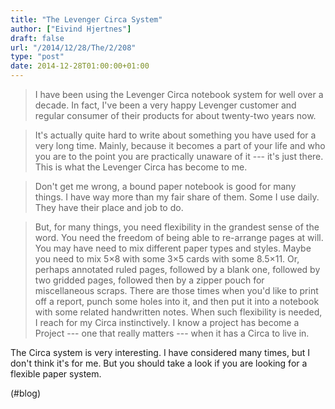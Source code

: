 ```yaml
---
title: "The Levenger Circa System"
author: ["Eivind Hjertnes"]
draft: false
url: "/2014/12/28/The/2/208"
type: "post"
date: 2014-12-28T01:00:00+01:00
---
```


> I have been using the Levenger Circa notebook system for well over a
> decade. In fact, I've been a very happy Levenger customer and regular
> consumer of their products for about twenty-two years now.

<!--quoteend-->

> It's actually quite hard to write about something you have used for a
> very long time. Mainly, because it becomes a part of your life and who
> you are to the point you are practically unaware of it --- it's just
> there. This is what the Levenger Circa has become to me.

<!--quoteend-->

> Don't get me wrong, a bound paper notebook is good for many things. I
> have way more than my fair share of them. Some I use daily. They have
> their place and job to do.

<!--quoteend-->

> But, for many things, you need flexibility in the grandest sense of
> the word. You need the freedom of being able to re-arrange pages at
> will. You may have need to mix different paper types and styles. Maybe
> you need to mix 5×8 with some 3×5 cards with some 8.5×11. Or, perhaps
> annotated ruled pages, followed by a blank one, followed by two
> gridded pages, followed then by a zipper pouch for miscellaneous
> scraps. There are those times when you'd like to print off a report,
> punch some holes into it, and then put it into a notebook with some
> related handwritten notes. When such flexibility is needed, I reach
> for my Circa instinctively. I know a project has become a Project ---
> one that really matters --- when it has a Circa to live in.

The Circa system is very interesting. I have considered many times, but
I don't think it's for me. But you should take a look if you are looking
for a flexible paper system.

(#blog)
